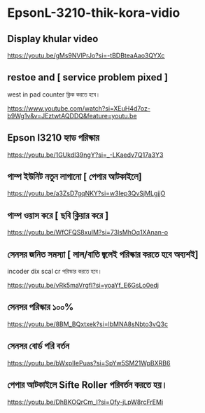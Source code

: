 # EpsonL-3210-thik-kora-vidio

## Display khular video

https://youtu.be/gMs9NVlPrJo?si=-tBDBteaAao3QYXc

## restoe and [ service problem pixed ]

west in pad counter ক্লিক করতে হবে। 

https://www.youtube.com/watch?si=XEuH4d7oz-b9Wg1v&v=JEztwtAQDDQ&feature=youtu.be


## Epson l3210 হ্যাড পরিস্কার

https://youtu.be/1GUkdI39ngY?si=_-LKaedv7Q17a3Y3

## পাম্প ইউনিট নতুন লাগানো [ পেপার আটকাইলে]
https://youtu.be/a3ZsD7gqNKY?si=w3Iep3QvSjMLgjjO

## পাম্প ওয়াস করে [ ছবি ক্লিয়ার করে ]

https://youtu.be/WfCFQS8xuIM?si=73lsMhOq1XAnan-o

## সেনসর জনিত সমস্যা [ লাল/বাতি জ্বলেই পরিস্কার করতে হবে অব্যশই]
incoder dix 
scal cr পরিস্কার করতে হবে।

https://youtu.be/vRk5maVrgfI?si=yoaYf_E6GsLo0edj

## সেনসর পরিস্কার ১০০%

https://youtu.be/8BM_BQxtxek?si=lbMNA8sNbto3vQ3c

## সেনসর বোর্ড পরি বর্তন
https://youtu.be/bWxpIIePuas?si=SpYw5SM21WpBXRB6

## পেপার আটকাইলে Sifte Roller পরিবর্তন করতে হয়।

https://youtu.be/DhBKOQrCm_I?si=Ofy-jLpW8rcFrEMi


